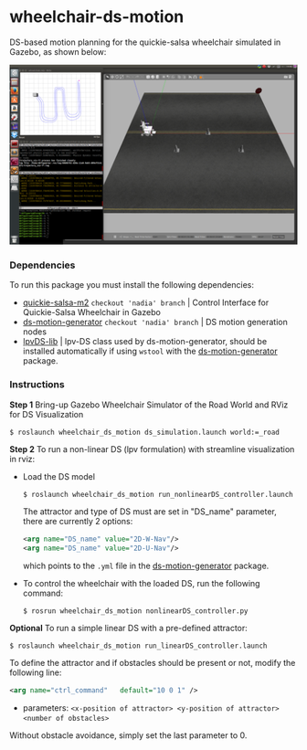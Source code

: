 # wheelchair-ds-motion
DS-based motion planning for the quickie-salsa wheelchair simulated in Gazebo, as shown below:

<p align="center">
<img src="https://github.com/epfl-lasa/wheelchair-ds-motion/blob/master/figs/Road1-scenario.png" width="750"></>

### Dependencies
To run this package you must install the following dependencies:
- [quickie-salsa-m2](https://github.com/sinamr66/quickie_salsa_m2) ``checkout 'nadia' branch`` | Control Interface for Quickie-Salsa Wheelchair in Gazebo
- [ds-motion-generator](https://github.com/epfl-lasa/ds_motion_generator.git) ``checkout 'nadia' branch`` | DS motion generation nodes
- [lpvDS-lib](https://github.com/nbfigueroa/lpvDS-lib) | lpv-DS class used by ds-motion-generator, should be installed automatically if using ``wstool`` with the [ds-motion-generator](https://github.com/epfl-lasa/ds_motion_generator.git) package.


### Instructions
**Step 1** Bring-up Gazebo Wheelchair Simulator of the Road World and RViz for DS Visualization  
```
$ roslaunch wheelchair_ds_motion ds_simulation.launch world:=_road
```

**Step 2** To run a non-linear DS (lpv formulation) with streamline visualization in rviz:
- Load the DS model
	```
	$ roslaunch wheelchair_ds_motion run_nonlinearDS_controller.launch 
	```
	The attractor and type of DS must are set in "DS_name" parameter, there are currently 2 options:
	```xml
	<arg name="DS_name" value="2D-W-Nav"/>
	<arg name="DS_name" value="2D-U-Nav"/>
	```
	which points to the ``.yml`` file in the [ds-motion-generator](https://github.com/epfl-lasa/ds_motion_generator) package.

- To control the wheelchair with the loaded DS, run the following command:
	```
	$ rosrun wheelchair_ds_motion nonlinearDS_controller.py
	```

**Optional** To run a simple linear DS with a pre-defined attractor:
```
$ roslaunch wheelchair_ds_motion run_linearDS_controller.launch 
```
To define the attractor and if obstacles should be present or not, modify the following line:
```xml
<arg name="ctrl_command"   default="10 0 1" />
```
- parameters: ``<x-position of attractor> <y-position of attractor> <number of obstacles> ``

Without obstacle avoidance, simply set the last parameter to 0.
